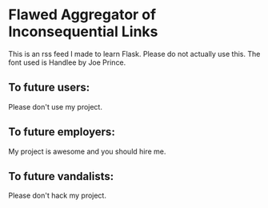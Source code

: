 # Flawed Aggregator of Inconsequential Links
This is an rss feed I made to learn Flask. Please do not actually use this. The font used is Handlee by Joe Prince.

## To future users:
Please don't use my project.

## To future employers:
My project is awesome and you should hire me.

## To future vandalists:
Please don't hack my project.
